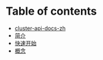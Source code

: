 # Table of contents

* [cluster-api-docs-zh](README.md)
* [简介](测试.md)
* [快速开始](kuai-su-kai-shi.md)
* [概念](gai-nian.md)
